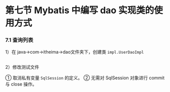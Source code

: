 # 第七节 Mybatis 中编写 dao 实现类的使用方式

### 7.1 查询列表

1）在 java->com->itheima->dao文件夹下，创建类 `impl.UserDaoImpl`

```java

```

2）修改测试文件

① 取消私有变量 `SqlSession` 的定义。
② 无需对 SqlSession 对象进行 commit 与 close 操作。
